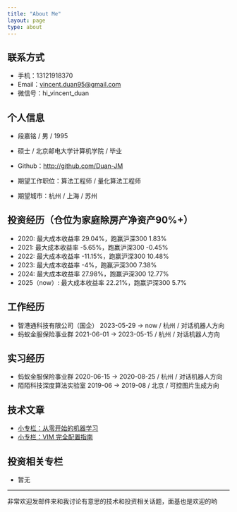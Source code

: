 ```yaml
---
title: "About Me"
layout: page
type: about
---
```


## 联系方式

- 手机：13121918370
- Email：vincent.duan95@gmail.com
- 微信号：hi_vincent_duan

## 个人信息

- 段嘉铭 / 男 / 1995
- 硕士 / 北京邮电大学计算机学院 / 毕业
- Github：http://github.com/Duan-JM

- 期望工作职位：算法工程师 / 量化算法工程师
- 期望城市：杭州 / 上海 / 苏州

## 投资经历（仓位为家庭除房产净资产90%+）

- 2020: 最大成本收益率 29.04%，跑赢沪深300 1.83%
- 2021: 最大成本收益率 -5.65%，跑赢沪深300 -0.45%
- 2022: 最大成本收益率 -11.15%，跑赢沪深300 10.48%
- 2023: 最大成本收益率 -4%，跑赢沪深300 7.38%
- 2024: 最大成本收益率 27.98%，跑赢沪深300 12.77%
- 2025（now）: 最大成本收益率 22.21%，跑赢沪深300 5.7%

## 工作经历

- 智港通科技有限公司（国企） 2023-05-29 → now / 杭州 / 对话机器人方向
- 蚂蚁金服保险事业群 2021-06-01 → 2023-05-15 / 杭州 / 对话机器人方向

## 实习经历

- 蚂蚁金服保险事业群 2020-06-15 → 2020-08-25 / 杭州 / 对话机器人方向
- 陌陌科技深度算法实验室 2019-06 → 2019-08 / 北京 / 可控图片生成方向

## 技术文章

- [小专栏：从零开始的机器学习](https://xiaozhuanlan.com/DeamoV_BasicML)
- [小专栏：VIM 完全配置指南](https://xiaozhuanlan.com/DeamoV_VimConfigure)

## 投资相关专栏

- 暂无

---

非常欢迎发邮件来和我讨论有意思的技术和投资相关话题，面基也是欢迎的哟
